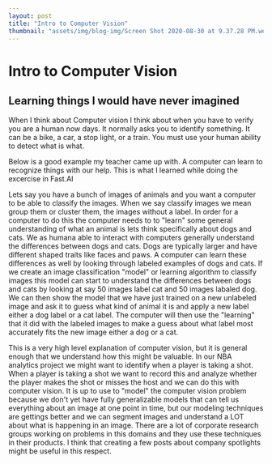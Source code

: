 ```yaml
---
layout: post
title: "Intro to Computer Vision"
thumbnail: "assets/img/blog-img/Screen Shot 2020-08-30 at 9.37.28 PM.webp"
---
```


# Intro to Computer Vision

## Learning things I would have never imagined

When I think about Computer vision I think about when you have to verify you are a human now days.  It normally asks you to identify something.  It can be 
a bike, a car, a stop light, or a train.  You must use your human ability to detect what is what.  

Below is a good example my teacher came up with.  A computer can learn to recognize things with our help.  This is what I learned while doing the excercise in Fast.AI

Lets say you have a bunch of images of animals and you want a computer to be able to classify the images. When we say classify images we mean group them or cluster them, the images without a label. In order for a computer to do this the computer needs to to "learn" some general understanding of what an animal is lets think specifically about dogs and cats. We as humana able to interact with computers generally understand the differences between dogs and cats. Dogs are typically larger and have different shaped traits like faces and paws. A computer can learn these differences as well by looking through labeled examples of dogs and cats. If we create an image classification "model" or learning algorithm to classify images this model can start to understand the differences between dogs and cats by looking at say 50 images label cat and 50 images labaled dog. We can then show the model that we have just trained on a new unlabeled image and ask it to guess what kind of animal it is and apply a new label either a dog label or a cat label. The computer will then use the "learning" that it did with the labeled images to make a guess about what label most accurately fits the new image either a dog or a cat.

This is a very high level explanation of computer vision, but it is general enough that we understand how this might be valuable. In our NBA analytics project we might want to identify when a player is taking a shot. When a player is taking a shot we want to record this and analyze whether the player makes the shot or misses the host and we can do this with computer vision. It is up to use to "model" the computer vision problem because we don't yet have fully generalizable models that can tell us everything about an image at one point in time, but our modeling techniques are gettings better and we can segment images and understand a LOT about what is happening in an image. There are a lot of corporate research groups working on problems in this domains and they use these techniques in their products. I think that creating a few posts about company spotlights might be useful in this respect.
